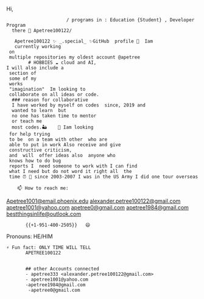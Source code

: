  Hi,
                               
                          / programs in : Education {Student} , Developer Program
      there 👋 Apetree100122/
     
       Apetree100122 ✨ _.special_ ✨GitHub  profile 🔭  Iam 
       currently working
     on            
     multiple repositories my oldest account @apetree
            # HOBBIES ☁️ cloud and AI, 
    I will also include a 
     section of
     some of my
     works  
     "imagination"  Im looking to 
     collaborate on all ideas or code. 
      ### reason for collaborative 
      I have worked by myself on codes  since, 2019 and
      wanted to learn  but 
      no one has taken time to mentor
      or teach me
      most codes.🏜️    🤔 Iam looking
     for help trying
     to be  on a team with other  who are  
     able to put in work Also receive and give 
     constructive criticism, 
     and  will  offer ideas also  anyone who 
     knows how to do bug
     reports I  need someone to work with I can find
     what I need but do not word it right all  the 
     time ⏰ 💬 since 2003-2007 I was in the US Army I did one tour overseas
           
        📫 How to reach me: 
  <Apetree1001@email.phoenix.edu>
  <alexander.petree100122@gmail.com>
  <apetree1001@yahoo.com>
  <apetree0@gmail.com>
  <apetree1984@gmail.com>
  <bestthingsinlife@outlook.com>
  </phone>    
  
           {{+1-951-400-2505}}   😄
Pronouns: HE/HIM 
  
    ⚡ Fun fact: ONLY TIME WILL TELL   
           APETREE100122 


           ## other Accounts connected 
           - apetree333 <alexander.petree100122@gmail.com>
           - apetree1001@yahoo.com
           -apetree1984@gmail.com
            -apetree0@gmail.com
